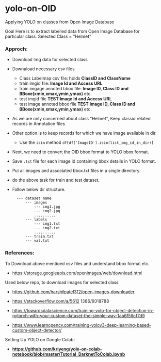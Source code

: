 # yolo-on-OID
Applying YOLO on classes from Open Image Database 

Goal Here is to extract labelled data from Open Image Database for particular class.
Selected Class = "Helmet"

### Approch:
+ Download Img data for selected class
+ Downaload necessary csv files
  + Class Labelmap csv file: holds **ClassID and ClassName**
  + train imgid file: **Image Id and Access URL**
  + train imgage annoted bbox file: **Image ID, Class ID and BBoxe(xmin,xmax,ymin,ymax)** etc.
  + test imgid file **TEST Image Id and Access URL**
  + test image annoted bbox file **TEST Image ID, Class ID and BBoxe(xmin,xmax,ymin,ymax)** etc.
+ As we are only concerned about class "Helmet", Keep classid related records in Annotation files
+ Other option is to keep records for which we have image available in dir.
  + Use the `isin` method `df[df['ImageID'].isin(list_img_id_in_dir)]`
+ Next, we need to convert the OID bbox format to YOLO bbox format.
+ Save `.txt` file for each image id containing bbox details in YOLO format.
+ Put all images and associated bbox.txt files in a single directory.
+ do the above task for train and test dataset.
+ Follow below dir structure.

        --- dataset name
            --- images
                --- img1.jpg
                --- img2.jpg
                ..........
            --- labels
                --- img1.txt
                --- img2.txt
                ..........
            --- train.txt
            --- val.txt

### References:
To Download above mentioed csv files and understand bbox format etc.
+ https://storage.googleapis.com/openimages/web/download.html

Used below repo, to download images for selected class
+ https://github.com/harshilpatel312/open-images-downloader

+ https://stackoverflow.com/a/5612  1386/9018788
+ https://towardsdatascience.com/training-yolo-for-object-detection-in-pytorch-with-your-custom-dataset-the-simple-way-1aa6f56cf7d9
+ https://www.learnopencv.com/training-yolov3-deep-learning-based-custom-object-detector/

Setting Up YOLO on Google Colab:
+ **https://github.com/kriyeng/yolo-on-colab-notebook/blob/master/Tutorial_DarknetToColab.ipynb**